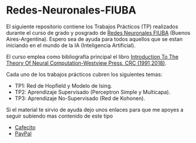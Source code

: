 # Redes-Neuronales-FIUBA
El siguiente repositorio contiene los Trabajos Prácticos (TP) realizados durante el curso de grado y posgrado de [Redes Neuronales FIUBA](https://campus.fi.uba.ar/course/view.php?id=736) (Buenos Aires-Argentina). Espero sea de ayuda para todos aquellos que se estan iniciando en el mundo de la IA (Inteligencia Artificial).

El curso emplea como bibliografía principal el libro [Introduction To The Theory Of Neural Computation-Westview Press, CRC (1991,2018)](http://library.lol/main/7668E96300E1D3FF838F0D9F97B841C0). 

Cada uno de los trabajos prácticos cubren los siguientes temas:
- TP1: Red de Hopfield y Modelo de Ising.
- TP2: Aprendizaje Supervisado (Perceptron Simple y Multicapa).
- TP3: Aprendizaje No-Supervisado (Red de Kohonen).

Si el material te sirvio de ayuda dejo unos enlaces para que me apoyes a seguir subiendo mas contenido de este tipo
- [Cafecito](https://cafecito.app/gustavoq14)
- [PayPal](https://paypal.me/gustavoq141?country.x=AR&locale.x=es_XC)
